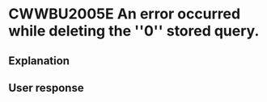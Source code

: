 # CWWBU2005E An error occurred while deleting the ''0'' stored query.

## Explanation

## User response